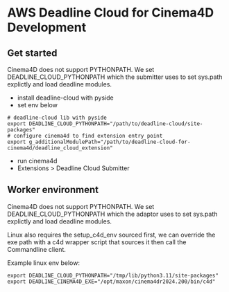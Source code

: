 # AWS Deadline Cloud for Cinema4D Development

## Get started

Cinema4D does not support PYTHONPATH. We set DEADLINE_CLOUD_PYTHONPATH which the
submitter uses to set sys.path explictly and load deadline modules.

- install deadline-cloud with pyside
- set env below

```
# deadline-cloud lib with pyside
export DEADLINE_CLOUD_PYTHONPATH="/path/to/deadline-cloud/site-packages"
# configure cinema4d to find extension entry point
export g_additionalModulePath="/path/to/deadline-cloud-for-cinema4d/deadline_cloud_extension"
```

- run cinema4d
- Extensions > Deadline Cloud Submitter

## Worker environment

Cinema4D does not support PYTHONPATH. We set DEADLINE_CLOUD_PYTHONPATH which the
adaptor uses to set sys.path explictly and load deadline modules.

Linux also requires the setup_c4d_env sourced first, we can override the exe
path with a c4d wrapper script that sources it then call the Commandline
client.

Example linux env below:

```
export DEADLINE_CLOUD_PYTHONPATH="/tmp/lib/python3.11/site-packages"
export DEADLINE_CINEMA4D_EXE="/opt/maxon/cinema4dr2024.200/bin/c4d"
```
